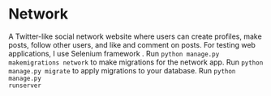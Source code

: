 # Network

  A Twitter-like social network website where users can create profiles, make posts, follow other users, and like and comment on posts.
  For testing web applications, I use Selenium framework .
  Run <code>python manage.py makemigrations network</code> to make migrations for the network app.
  Run <code>python manage.py migrate</code> to apply migrations to your database.
  Run <code>python manage.py runserver</code>
